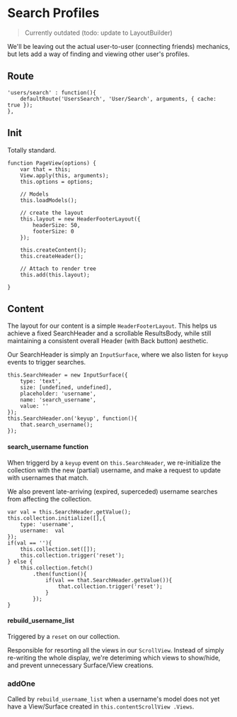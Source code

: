 # Search Profiles

> Currently outdated (todo: update to LayoutBuilder) 

We'll be leaving out the actual user-to-user (connecting friends) mechanics, but lets add a way of finding and viewing other user's profiles.


## Route

    'users/search' : function(){
        defaultRoute('UsersSearch', 'User/Search', arguments, { cache: true });
    },

## Init

Totally standard.

    function PageView(options) {
        var that = this;
        View.apply(this, arguments);
        this.options = options;

        // Models
        this.loadModels();

        // create the layout
        this.layout = new HeaderFooterLayout({
            headerSize: 50,
            footerSize: 0
        });

        this.createContent();
        this.createHeader();

        // Attach to render tree
        this.add(this.layout);

    }


## Content

The layout for our content is a simple `HeaderFooterLayout`. This helps us achieve a  fixed SearchHeader and a scrollable ResultsBody, while still maintaining a consistent overall Header (with Back button) aesthetic.

Our SearchHeader is simply an `InputSurface`, where we also listen for `keyup` events to trigger searches.

    this.SearchHeader = new InputSurface({
        type: 'text',
        size: [undefined, undefined],
        placeholder: 'username',
        name: 'search_username',
        value: ''
    });
    this.SearchHeader.on('keyup', function(){
        that.search_username();
    });


#### search_username function

When triggerd by a `keyup` event on `this.SearchHeader`, we re-initialize the collection with the new (partial) username, and make a request to update with usernames that match.

We also prevent late-arriving (expired, superceded) username searches from affecting the collection.

    var val = this.SearchHeader.getValue();
    this.collection.initialize([],{
        type: 'username',
        username:  val
    });
    if(val == ''){
        this.collection.set([]);
        this.collection.trigger('reset');
    } else {
        this.collection.fetch()
            .then(function(){
                if(val == that.SearchHeader.getValue()){
                    that.collection.trigger('reset');
                }
            });
    }


#### rebuild_username_list

Triggered by a `reset` on our collection.

Responsible for resorting all the views in our `ScrollView`. Instead of simply re-writing the whole display, we're deteriming which views to show/hide, and prevent unnecessary Surface/View creations.


### addOne

Called by `rebuild_username_list` when a username's model does not yet have a View/Surface created in `this.contentScrollView
.Views`.



